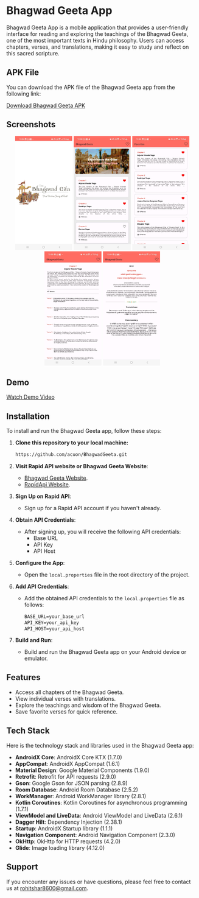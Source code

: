 # Bhagwad Geeta App

Bhagwad Geeta App is a mobile application that provides a user-friendly interface for reading and exploring the teachings of the Bhagwad Geeta, one of the most important texts in Hindu philosophy. Users can access chapters, verses, and translations, making it easy to study and reflect on this sacred scripture.

## APK File

You can download the APK file of the Bhagwad Geeta app from the following link:

[Download Bhagwad Geeta APK](https://github.com/acuon/MathSolver/blob/main/files/apk)

## Screenshots
<p align="center">
  <a href="https://github.com/acuon/BhagwadGeeta" title="Splash Screen"><img height="300" width="150" src="https://github.com/acuon/BhagwadGeeta/blob/main/files/screen_shots/bhagwad_geeta_app_ss1.png"></a>
  <a href="https://github.com/acuon/BhagwadGeeta" title="Home Screen"><img height="300" width="150" src="https://github.com/acuon/BhagwadGeeta/blob/main/files/screen_shots/bhagwad_geeta_app_ss2.png"></a>
  <a href="https://github.com/acuon/BhagwadGeeta" title="Favorites Screen"><img height="300" width="150" src="https://github.com/acuon/BhagwadGeeta/blob/main/files/screen_shots/bhagwad_geeta_app_ss3.jpg"></a>
  <a href="https://github.com/acuon/BhagwadGeeta" title="Chapter Screen"><img height="300" width="150" src="https://github.com/acuon/BhagwadGeeta/blob/main/files/screen_shots/bhagwad_geeta_app_ss4.jpg"></a>
  <a href="https://github.com/acuon/BhagwadGeeta" title="Verses Screen"><img height="300" width="150" src="https://github.com/acuon/BhagwadGeeta/blob/main/files/screen_shots/bhagwad_geeta_app_ss5.jpg"></a>
</p>

## Demo

[Watch Demo Video](https://drive.google.com/your_video_shareable_link)

## Installation

To install and run the Bhagwad Geeta app, follow these steps:
1. **Clone this repository to your local machine:**

   ```bash
   https://github.com/acuon/BhagwadGeeta.git

2. **Visit Rapid API website or Bhagwad Geeta Website**:
   - [Bhagwad Geeta Website](https://bhagavadgita.io/).
   - [RapidApi Website](https://rapidapi.com/bhagavad-gita-bhagavad-gita-default/api/bhagavad-gita3/).

4. **Sign Up on Rapid API**:
   - Sign up for a Rapid API account if you haven't already.

5. **Obtain API Credentials**:
   - After signing up, you will receive the following API credentials:
     - Base URL
     - API Key
     - API Host

6. **Configure the App**:
   - Open the `local.properties` file in the root directory of the project.

6. **Add API Credentials**:
   - Add the obtained API credentials to the `local.properties` file as follows:
     ```local.properties
     BASE_URL=your_base_url
     API_KEY=your_api_key
     API_HOST=your_api_host
     ```

8. **Build and Run**:
   - Build and run the Bhagwad Geeta app on your Android device or emulator.

## Features

- Access all chapters of the Bhagwad Geeta.
- View individual verses with translations.
- Explore the teachings and wisdom of the Bhagwad Geeta.
- Save favorite verses for quick reference.

## Tech Stack

Here is the technology stack and libraries used in the Bhagwad Geeta app:

- **AndroidX Core**: AndroidX Core KTX (1.7.0)
- **AppCompat**: AndroidX AppCompat (1.6.1)
- **Material Design**: Google Material Components (1.9.0)
- **Retrofit**: Retrofit for API requests (2.9.0)
- **Gson**: Google Gson for JSON parsing (2.8.9)
- **Room Database**: Android Room Database (2.5.2)
- **WorkManager**: Android WorkManager library (2.8.1)
- **Kotlin Coroutines**: Kotlin Coroutines for asynchronous programming (1.7.1)
- **ViewModel and LiveData**: Android ViewModel and LiveData (2.6.1)
- **Dagger Hilt**: Dependency Injection (2.38.1)
- **Startup**: AndroidX Startup library (1.1.1)
- **Navigation Component**: Android Navigation Component (2.3.0)
- **OkHttp**: OkHttp for HTTP requests (4.2.0)
- **Glide**: Image loading library (4.12.0)

## Support

If you encounter any issues or have questions, please feel free to contact us at [rohitshar8600@gmail.com](mailto:rohitshar800@gmail.com).

